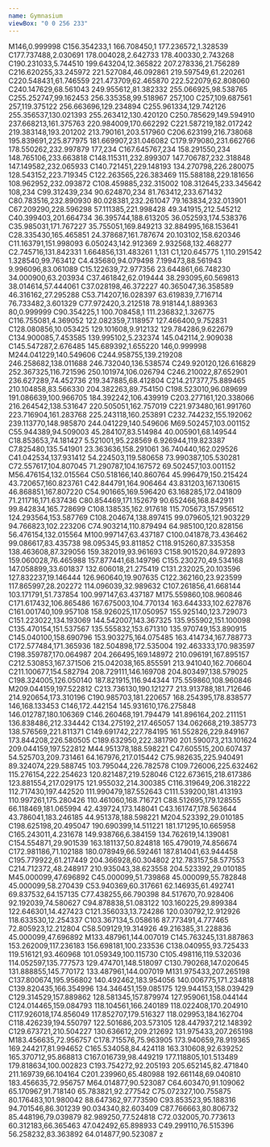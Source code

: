 ```yaml
---
name: Gymnasium
viewBox: "0 0 256 233"
---
```

M146,0.999998 C156.354233,1 166.708450,1 177.236572,1.328539 C177.737488,2.030691 178.004028,2.642733 178.400330,2.743268 C190.231033,5.744510 199.643204,12.365822 207.278336,21.756289 C216.620255,33.245972 221.527084,46.092861 219.597549,61.220261 C220.548431,61.746559 221.473709,62.465870 222.522079,62.808060 C240.147629,68.561043 249.955612,81.382332 255.066925,98.538765 C255.252747,99.162453 256.335358,99.518967 257,100 C257,109.687561 257,119.375122 256.663696,129.234894 C255.961334,129.742126 255.356537,130.021393 255.263412,130.420120	C250.785629,149.594910 237.668213,161.375763 220.984009,170.662292 C221.587219,182.017242 219.383148,193.201202 213.790161,203.517960 C206.623199,216.738068 195.839691,225.877975 181.669907,231.046082 C179.979080,231.662766 178.550262,232.997879 177,234 C167.645767,234 158.291550,234 148.765106,233.663818 C148.115311,232.899307 147.706787,232.318848 147.149582,232.065933 C140.721451,229.148193 134.270798,226.280075 128.543152,223.719345 C122.263565,226.383469 115.588188,229.181656 108.962952,232.093872 C108.459885,232.315002 108.312645,233.345642 108,234 C99.312439,234 90.624870,234 81.763412,233.671432 C80.783516,232.890930 80.028381,232.261047 79.163834,232.013901 C67.209290,228.596298 57.111385,221.998428 49.341915,212.545212 C40.399403,201.664734 36.395744,188.613205 36.052593,174.538376 C35.985031,171.767227 35.755051,169.849213 32.884995,168.153641 C28.335430,165.465851 24.378687,161.787674 20.103102,158.620346 C11.163791,151.998093 6.050243,142.912369 2.932568,132.468277 C2.745716,131.842331 1.664856,131.483261 1,131 C1,120.645775 1,110.291542 1.328540,99.763412 C4.435680,94.079498 7.199473,88.561943 9.996096,83.061089 C15.122639,72.977356 23.644861,66.748230 34.000900,63.203934 C37.461842,62.019444 38.293095,60.569813 38.014614,57.444061 C37.028198,46.372227 40.365047,36.358589 46.316162,27.295288 C53.714207,16.028397 63.619839,7.716714 76.733482,3.601329 C77.972420,3.212518 78.918144,1.889363 80,0.999999 C90.354225,1 100.708458,1 111.236832,1.326775 C116.755081,4.369052 122.082359,7.118957 127.466400,9.752831 C128.080856,10.053425 129.101608,9.912132 129.784286,9.622679 C134.900085,7.453585 139.995102,5.232374 145.042114,2.909038 C145.547287,2.676485 145.689392,1.655220 146,0.999998 M244.041229,140.549606 C244.958755,139.219208 246.258682,138.011688 246.732040,136.538574 C249.920120,126.616829 252.367325,116.721596 250.101974,106.026794 C246.210022,87.652901 236.627289,74.452736 219.347885,68.412804 C214.217377,75.889465 210.104858,83.566330 204.382263,89.754150 C198.523010,96.089699 191.086639,100.966705 184.392242,106.439919 C203.277161,120.338066 216.264542,138.531647 220.505051,162.757019 C221.973480,161.991760 223.716904,161.283768 225.243118,160.253891 C232.744232,155.192062 239.113770,148.985870 244.041229,140.549606 M69.502457,103.001152 C55.944389,94.509003 45.284107,83.514984 40.005901,68.149544 C18.853653,74.181427 5.521001,95.228569 6.926944,119.823387 C7.825480,135.541901 23.363636,158.291061 36.740440,162.029526 C41.042534,137.931412 54.224503,119.580658 73.990387,105.530281 C72.557617,104.807045 71.290787,104.167572 69.502457,103.001152 M56.476154,132.015564 C50.518166,140.860764 45.996479,150.215424 43.720657,160.823761 C42.844791,164.906464 43.831203,167.130615 46.868851,167.807220 C54.901665,169.596420 63.168285,172.041809 71.211716,171.637436 C80.854469,171.152679 90.652466,168.842911 99.842834,165.728699 C108.138535,162.917618 115.705673,157.956512 124.293564,153.587769 C108.204674,138.897415 99.079605,121.903229 94.766823,102.223206 C74.903214,110.879494 64.985100,120.828156 56.476154,132.015564 M100.997147,63.437187 C100.041878,73.436462 99.086617,83.435738 98.095345,93.811852 C118.915260,87.335358 138.463608,87.329056 159.382019,93.961693 C158.901520,84.972893 159.060028,76.465988 157.877441,68.149796 C155.230270,49.534168 147.058899,33.601837 132.606018,21.275419 C131.232025,20.103596 127.832237,19.146444 126.960640,19.907635 C122.362160,23.923599 117.865997,28.202272 114.096039,32.989632 C107.261856,41.668144 103.171791,51.737854 100.997147,63.437187 M175.559860,108.960846 C171.617432,106.865486 167.675003,104.770134 163.644333,102.627876 C161.001740,109.957108 158.926025,117.050957 155.925140,123.729073 C151.223022,134.193069 144.542007,143.367325 135.955902,151.100098 C135.470154,151.537567 135.555832,153.671310 135.970749,153.890915 C145.040100,158.690796 153.903275,164.075485 163.414734,167.788773 C172.577484,171.365936 182.504898,172.535004 192.463333,170.983597 C198.359787,170.064987 204.266495,169.148972 210.096191,167.895157 C212.530853,167.371506 215.042038,165.855591 213.941040,162.706604 C211.100677,154.582794 208.729111,146.169708 204.803497,138.579025 C198.324005,126.050140 187.821915,116.944344 175.559860,108.960846 M209.044159,197.522812 C213.736130,190.121277 213.913788,181.712646 214.920654,173.310196 C190.985703,181.220657 168.254395,178.838577 146,168.133453 C146,172.442154 145.931610,176.275848 146.012787,180.106369 C146.260468,191.794479 141.896164,202.211151 136.838486,212.334442 C134.275192,217.465057 134.062668,219.385773 138.576569,221.811371 C149.691742,227.784195 161.552826,229.849167 173.844208,226.580505 C189.632950,222.381790 201.590073,213.101624 209.044159,197.522812 M44.951378,188.598221 C47.605515,200.607437 54.525703,209.731461 64.167976,217.015442 C75.982635,225.940491 89.324074,229.588745 103.795044,226.782578 C109.726006,225.632462 115.276154,222.254623 120.821487,219.528046 C122.673615,218.617386 123.881554,217.029175 121.955032,214.300385 C116.319649,206.318222 112.717430,197.442520 111.990479,187.552643 C111.539200,181.413193 110.997261,175.280426 110.461060,168.716721 C88.512695,179.128555 66.118469,181.065994 42.439724,173.148041 C43.161747,178.563644 43.786041,183.246185 44.951378,188.598221 M204.523392,29.010185 C198.625198,20.495047 190.690399,14.511221 181.171295,10.665958 C165.243011,4.231678 149.938766,6.384159 134.762619,14.139081 C154.554871,29.901539 163.181137,50.824818 165.479019,74.856674 C172.981186,71.102188 180.078949,66.592461 187.814041,63.944458 C195.779922,61.217449 204.366928,60.304802 212.783157,58.577553 C214.712372,48.248917 210.935043,38.623558 204.523392,29.010185 M45.000099,47.696892 C45.000099,51.739868 45.000099,55.782848 45.000099,58.270439 C53.940369,60.317661 62.146935,61.492741 69.837532,64.157135 C77.438255,66.790398 84.517670,70.928406 92.192039,74.580627 C94.878838,51.083122 103.160225,29.899384 122.646301,14.427423 C121.356033,13.724286 120.030792,12.912926 118.633530,12.254337 C103.367134,5.058616 87.773491,4.777465 72.805923,12.212804 C58.509129,19.314926 49.216385,31.228836 45.000099,47.696892 M133.487961,144.007019 C145.763245,131.887863 153.262009,117.236183 156.698181,100.233536 C138.040955,93.725433 119.516121,93.460968 101.059349,100.115730 C105.498116,119.532036 114.052597,135.777573 129.474701,148.518097 C130.790268,147.020645 131.888855,145.770172 133.487961,144.007019 M131.975433,207.265198 C137.800674,195.956802 140.492462,183.954056 140.006775,171.234818 C139.820435,166.354996 134.346451,159.085175 129.944153,158.039429 C129.314529,157.889862 128.581345,157.879974 127.959061,158.044144 C124.014465,159.084793 118.104561,166.240189 118.022408,170.204910 C117.926018,174.856049 117.852707,179.516327 118.029953,184.162704 C118.426239,194.550797 122.501686,203.573105 128.447937,212.148392 C129.673721,210.504227 130.636612,209.212692 131.975433,207.265198 M183.456635,72.956757 C178.715576,75.963905 173.940659,78.919365 169.244217,81.994652 C165.534058,84.424118 163.310608,92.639252 165.370712,95.868813 C167.016739,98.449219 177.118805,101.513489 179.818634,100.002823 C193.754272,92.205193 205.652145,82.471840 211.169739,66.104164 C201.239960,65.480988 192.661148,69.040810 183.456635,72.956757 M64.014877,90.523087 C64.603470,91.109062 65.170967,91.718140 65.783821,92.277542 C75.072327,100.755875 80.176483,101.980042 88.647362,97.773590 C93.853523,95.188316 94.701546,86.301239 90.034340,82.603409 C87.766663,80.806732 85.448196,79.039879 82.989250,77.524818 C72.032005,70.773613 60.312183,66.365463 47.042492,65.898933 C49.299110,76.515396 56.258232,83.363892 64.014877,90.523087 z